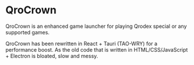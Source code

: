 # QroCrown
QroCrown is an enhanced game launcher for playing Qrodex special or any supported games.

QroCrown has been rewritten in React + Tauri (TAO-WRY) for a performance boost. As the old code that is written in HTML/CSS/JavaScript + Electron is bloated, slow and messy.